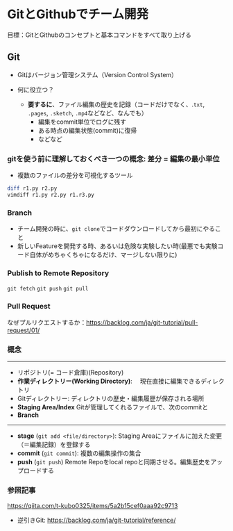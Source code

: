# GitとGithubでチーム開発
目標：GitとGithubのコンセプトと基本コマンドをすべて取り上げる


## Git
- Gitはバージョン管理システム（Version Control System）

- 何に役立つ？
  - **要するに**、ファイル編集の歴史を記録（コードだけでなく、.`txt`, `.pages`, `.sketch`, `.mp4`などなど、なんでも）
    - 編集をcommit単位でログに残す
    - ある時点の編集状態(commit)に復帰
    - などなど

### gitを使う前に理解しておくべき一つの概念: 差分 = 編集の最小単位
- 複数のファイルの差分を可視化するツール
```sh 
diff r1.py r2.py
vimdiff r1.py r2.py r1.r3.py
```

### Branch
- チーム開発の時に、`git clone`でコードダウンロードしてから最初にやること
- 新しいFeatureを開発する時、あるいは危険な実験したい時(最悪でも実験コード自体がめちゃくちゃになるだけ、マージしない限りに)

### Publish to Remote Repository
`git fetch`
`git push`
`git pull`

### Pull Request
なぜプルリクエストするか：https://backlog.com/ja/git-tutorial/pull-request/01/


### 概念
<hr>

- リポジトリ(= コード倉庫)(Repository)
- **作業ディレクトリー(Working Directory)**:　
現在直接に編集できるディレクトリ
- Gitディレクトリー: ディレクトリの歴史・編集履歴が保存される場所
- **Staging Area/Index**
  Gitが管理してくれるファイルで、次のcommitと
- **Branch**
<hr>

- **stage** (`git add <file/directory>`):
  Staging Areaにファイルに加えた変更（＝編集記録）を登録する
- **commit** (`git commit`):
  複数の編集操作の集合
- **push** (`git push`)
  Remote Repoをlocal repoと同期させる。編集歴史をアップロードする







### 参照記事
https://qiita.com/t-kubo0325/items/5a2b15cef0aaa92c9713


- 逆引きGit: https://backlog.com/ja/git-tutorial/reference/